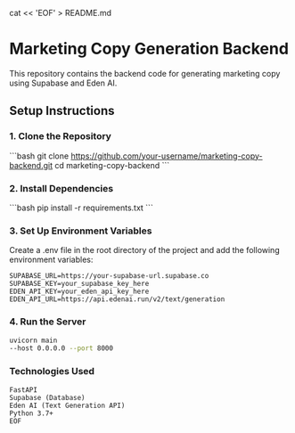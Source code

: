 cat << 'EOF' > README.md
# Marketing Copy Generation Backend

This repository contains the backend code for generating marketing copy using Supabase and Eden AI.

## Setup Instructions

### 1. Clone the Repository

\`\`\`bash
git clone https://github.com/your-username/marketing-copy-backend.git
cd marketing-copy-backend
\`\`\`

### 2. Install Dependencies

\`\`\`bash
pip install -r requirements.txt
\`\`\`

### 3. Set Up Environment Variables

Create a .env file in the root directory of the project and add the following environment variables:

```dotenv
SUPABASE_URL=https://your-supabase-url.supabase.co
SUPABASE_KEY=your_supabase_key_here
EDEN_API_KEY=your_eden_api_key_here
EDEN_API_URL=https://api.edenai.run/v2/text/generation
```

### 4. Run the Server

```bash
uvicorn main
--host 0.0.0.0 --port 8000
```

### Technologies Used

    FastAPI
    Supabase (Database)
    Eden AI (Text Generation API)
    Python 3.7+
    EOF
